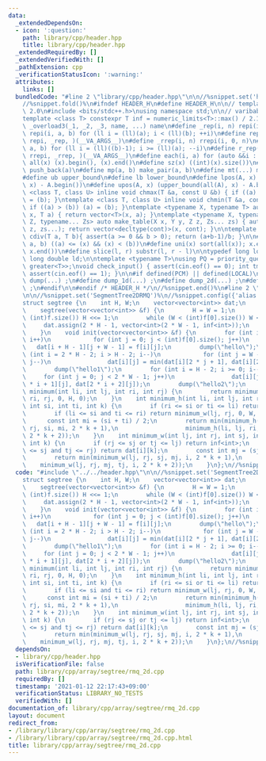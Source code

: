 ```yaml
---
data:
  _extendedDependsOn:
  - icon: ':question:'
    path: library/cpp/header.hpp
    title: library/cpp/header.hpp
  _extendedRequiredBy: []
  _extendedVerifiedWith: []
  _pathExtension: cpp
  _verificationStatusIcon: ':warning:'
  attributes:
    links: []
  bundledCode: "#line 2 \"library/cpp/header.hpp\"\n\n//%snippet.set('header')%\n\
    //%snippet.fold()%\n#ifndef HEADER_H\n#define HEADER_H\n\n// template version\
    \ 2.0\n#include <bits/stdc++.h>\nusing namespace std;\n\n// varibable settings\n\
    template <class T> constexpr T inf = numeric_limits<T>::max() / 2.1;\n\n#define\
    \ _overload3(_1, _2, _3, name, ...) name\n#define _rep(i, n) repi(i, 0, n)\n#define\
    \ repi(i, a, b) for (ll i = (ll)(a); i < (ll)(b); ++i)\n#define rep(...) _overload3(__VA_ARGS__,\
    \ repi, _rep, )(__VA_ARGS__)\n#define _rrep(i, n) rrepi(i, 0, n)\n#define rrepi(i,\
    \ a, b) for (ll i = (ll)((b)-1); i >= (ll)(a); --i)\n#define r_rep(...) _overload3(__VA_ARGS__,\
    \ rrepi, _rrep, )(__VA_ARGS__)\n#define each(i, a) for (auto &&i : a)\n#define\
    \ all(x) (x).begin(), (x).end()\n#define sz(x) ((int)(x).size())\n#define pb(a)\
    \ push_back(a)\n#define mp(a, b) make_pair(a, b)\n#define mt(...) make_tuple(__VA_ARGS__)\n\
    #define ub upper_bound\n#define lb lower_bound\n#define lpos(A, x) (lower_bound(all(A),\
    \ x) - A.begin())\n#define upos(A, x) (upper_bound(all(A), x) - A.begin())\ntemplate\
    \ <class T, class U> inline void chmax(T &a, const U &b) { if ((a) < (b)) (a)\
    \ = (b); }\ntemplate <class T, class U> inline void chmin(T &a, const U &b) {\
    \ if ((a) > (b)) (a) = (b); }\ntemplate <typename X, typename T> auto make_table(X\
    \ x, T a) { return vector<T>(x, a); }\ntemplate <typename X, typename Y, typename\
    \ Z, typename... Zs> auto make_table(X x, Y y, Z z, Zs... zs) { auto cont = make_table(y,\
    \ z, zs...); return vector<decltype(cont)>(x, cont); }\n\ntemplate <class T> T\
    \ cdiv(T a, T b){ assert(a >= 0 && b > 0); return (a+b-1)/b; }\n\n#define is_in(x,\
    \ a, b) ((a) <= (x) && (x) < (b))\n#define uni(x) sort(all(x)); x.erase(unique(all(x)),\
    \ x.end())\n#define slice(l, r) substr(l, r - l)\n\ntypedef long long ll;\ntypedef\
    \ long double ld;\n\ntemplate <typename T>\nusing PQ = priority_queue<T, vector<T>,\
    \ greater<T>>;\nvoid check_input() { assert(cin.eof() == 0); int tmp; cin >> tmp;\
    \ assert(cin.eof() == 1); }\n\n#if defined(PCM) || defined(LOCAL)\n#else\n#define\
    \ dump(...) ;\n#define dump_1d(...) ;\n#define dump_2d(...) ;\n#define cerrendl\
    \ ;\n#endif\n\n#endif /* HEADER_H */\n//%snippet.end()%\n#line 2 \"library/cpp/array/segtree/rmq_2d.cpp\"\
    \n\n//%snippet.set('SegmentTree2DRMQ')%\n//%snippet.config({'alias':'2drmq'})%\n\
    struct segtree {\n    int H, W;\n    vector<vector<int>> dat;\n    segtree() {}\n\
    \    segtree(vector<vector<int>> &f) {\n        H = W = 1;\n        while (H <\
    \ (int)f.size()) H <<= 1;\n        while (W < (int)f[0].size()) W <<= 1;\n   \
    \     dat.assign(2 * H - 1, vector<int>(2 * W - 1, inf<int>));\n        init(f);\n\
    \    }\n    void init(vector<vector<int>> &f) {\n        for (int i = 0; i < (int)f.size();\
    \ i++)\n            for (int j = 0; j < (int)f[0].size(); j++)\n             \
    \   dat[i + H - 1][j + W - 1] = f[i][j];\n        dump(\"hello\");\n        for\
    \ (int i = 2 * H - 2; i > H - 2; i--)\n            for (int j = W - 2; j >= 0;\
    \ j--)\n                dat[i][j] = min(dat[i][2 * j + 1], dat[i][2 * j + 2]);\n\
    \        dump(\"hello1\");\n        for (int i = H - 2; i >= 0; i--)\n       \
    \     for (int j = 0; j < 2 * W - 1; j++)\n                dat[i][j] = min(dat[2\
    \ * i + 1][j], dat[2 * i + 2][j]);\n        dump(\"hello2\");\n    }\n    int\
    \ minimum(int li, int lj, int ri, int rj) {\n        return minimum_h(li, lj,\
    \ ri, rj, 0, H, 0);\n    }\n    int minimum_h(int li, int lj, int ri, int rj,\
    \ int si, int ti, int k) {\n        if (ri <= si or ti <= li) return inf<int>;\n\
    \        if (li <= si and ti <= ri) return minimum_w(lj, rj, 0, W, k, 0);\n  \
    \      const int mi = (si + ti) / 2;\n        return min(minimum_h(li, lj, ri,\
    \ rj, si, mi, 2 * k + 1),\n                   minimum_h(li, lj, ri, rj, mi, ti,\
    \ 2 * k + 2));\n    }\n    int minimum_w(int lj, int rj, int sj, int tj, int i,\
    \ int k) {\n        if (rj <= sj or tj <= lj) return inf<int>;\n        if (lj\
    \ <= sj and tj <= rj) return dat[i][k];\n        const int mj = (sj + tj) / 2;\n\
    \        return min(minimum_w(lj, rj, sj, mj, i, 2 * k + 1),\n               \
    \    minimum_w(lj, rj, mj, tj, i, 2 * k + 2));\n    }\n};\n//%snippet.end()%\n"
  code: "#include \"../../header.hpp\"\n\n//%snippet.set('SegmentTree2DRMQ')%\n//%snippet.config({'alias':'2drmq'})%\n\
    struct segtree {\n    int H, W;\n    vector<vector<int>> dat;\n    segtree() {}\n\
    \    segtree(vector<vector<int>> &f) {\n        H = W = 1;\n        while (H <\
    \ (int)f.size()) H <<= 1;\n        while (W < (int)f[0].size()) W <<= 1;\n   \
    \     dat.assign(2 * H - 1, vector<int>(2 * W - 1, inf<int>));\n        init(f);\n\
    \    }\n    void init(vector<vector<int>> &f) {\n        for (int i = 0; i < (int)f.size();\
    \ i++)\n            for (int j = 0; j < (int)f[0].size(); j++)\n             \
    \   dat[i + H - 1][j + W - 1] = f[i][j];\n        dump(\"hello\");\n        for\
    \ (int i = 2 * H - 2; i > H - 2; i--)\n            for (int j = W - 2; j >= 0;\
    \ j--)\n                dat[i][j] = min(dat[i][2 * j + 1], dat[i][2 * j + 2]);\n\
    \        dump(\"hello1\");\n        for (int i = H - 2; i >= 0; i--)\n       \
    \     for (int j = 0; j < 2 * W - 1; j++)\n                dat[i][j] = min(dat[2\
    \ * i + 1][j], dat[2 * i + 2][j]);\n        dump(\"hello2\");\n    }\n    int\
    \ minimum(int li, int lj, int ri, int rj) {\n        return minimum_h(li, lj,\
    \ ri, rj, 0, H, 0);\n    }\n    int minimum_h(int li, int lj, int ri, int rj,\
    \ int si, int ti, int k) {\n        if (ri <= si or ti <= li) return inf<int>;\n\
    \        if (li <= si and ti <= ri) return minimum_w(lj, rj, 0, W, k, 0);\n  \
    \      const int mi = (si + ti) / 2;\n        return min(minimum_h(li, lj, ri,\
    \ rj, si, mi, 2 * k + 1),\n                   minimum_h(li, lj, ri, rj, mi, ti,\
    \ 2 * k + 2));\n    }\n    int minimum_w(int lj, int rj, int sj, int tj, int i,\
    \ int k) {\n        if (rj <= sj or tj <= lj) return inf<int>;\n        if (lj\
    \ <= sj and tj <= rj) return dat[i][k];\n        const int mj = (sj + tj) / 2;\n\
    \        return min(minimum_w(lj, rj, sj, mj, i, 2 * k + 1),\n               \
    \    minimum_w(lj, rj, mj, tj, i, 2 * k + 2));\n    }\n};\n//%snippet.end()%\n"
  dependsOn:
  - library/cpp/header.hpp
  isVerificationFile: false
  path: library/cpp/array/segtree/rmq_2d.cpp
  requiredBy: []
  timestamp: '2021-01-12 22:17:43+09:00'
  verificationStatus: LIBRARY_NO_TESTS
  verifiedWith: []
documentation_of: library/cpp/array/segtree/rmq_2d.cpp
layout: document
redirect_from:
- /library/library/cpp/array/segtree/rmq_2d.cpp
- /library/library/cpp/array/segtree/rmq_2d.cpp.html
title: library/cpp/array/segtree/rmq_2d.cpp
---
```

